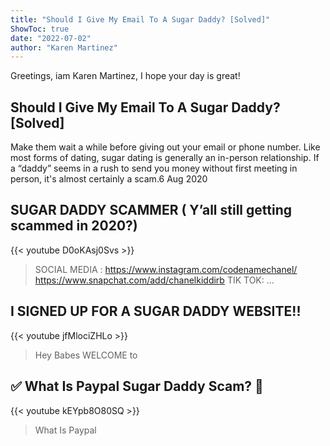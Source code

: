```yaml
---
title: "Should I Give My Email To A Sugar Daddy? [Solved]"
ShowToc: true 
date: "2022-07-02"
author: "Karen Martinez" 
---
```


Greetings, iam Karen Martinez, I hope your day is great!
## Should I Give My Email To A Sugar Daddy? [Solved]
Make them wait a while before giving out your email or phone number. Like most forms of dating, sugar dating is generally an in-person relationship. If a “daddy” seems in a rush to send you money without first meeting in person, it's almost certainly a scam.6 Aug 2020

## SUGAR DADDY SCAMMER ( Y’all still getting scammed in 2020?)
{{< youtube D0oKAsj0Svs >}}
>SOCIAL MEDIA : https://www.instagram.com/codenamechanel/ https://www.snapchat.com/add/chanelkiddirb TIK TOK: ...

## I SIGNED UP FOR A SUGAR DADDY WEBSITE!!
{{< youtube jfMlociZHLo >}}
>Hey Babes WELCOME to 

## ✅  What Is Paypal Sugar Daddy Scam? 🔴
{{< youtube kEYpb8O80SQ >}}
>What Is Paypal 

